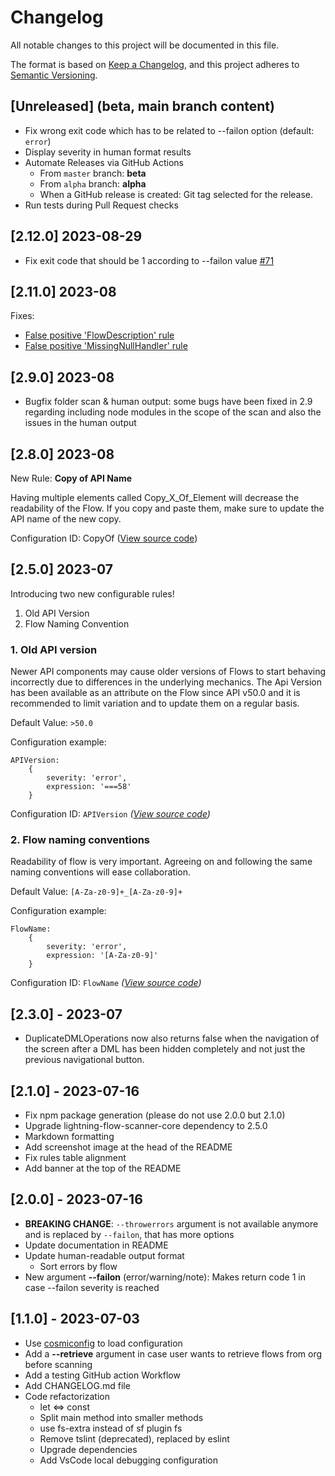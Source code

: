 # Changelog

All notable changes to this project will be documented in this file.

The format is based on [Keep a Changelog](https://keepachangelog.com/en/1.0.0/), and this project adheres to [Semantic Versioning](https://semver.org/spec/v2.0.0.html).

## [Unreleased] (beta, main branch content)

- Fix wrong exit code which has to be related to --failon option (default: `error`)
- Display severity in human format results
- Automate Releases via GitHub Actions
  - From `master` branch: **beta**
  - From `alpha` branch: **alpha**
  - When a GitHub release is created: Git tag selected for the release.
- Run tests during Pull Request checks

## [2.12.0] 2023-08-29

- Fix exit code that should be 1 according to --failon value [#71](https://github.com/Force-Config-Control/lightning-flow-scanner-sfdx/issues/71)

## [2.11.0] 2023-08

Fixes:

- [False positive 'FlowDescription' rule](https://github.com/Force-Config-Control/lightning-flow-scanner-core/issues/39)
- [False positive 'MissingNullHandler' rule](https://github.com/Force-Config-Control/lightning-flow-scanner-core/issues/38)

## [2.9.0] 2023-08

- Bugfix folder scan & human output: some bugs have been fixed in 2.9 regarding including node modules in the scope of the scan and also the issues in the human output

## [2.8.0] 2023-08

New Rule: **Copy of API Name**

Having multiple elements called Copy_X_Of_Element will decrease the readability of the Flow. If you copy and paste them, make sure to update the API name of the new copy.

Configuration ID: CopyOf ([View source code](https://github.com/Force-Config-Control/lightning-flow-scanner-core/tree/master/src/main/rules/CopyOf.ts))

## [2.5.0] 2023-07

Introducing two new configurable rules!

1. Old API Version 
2. Flow Naming Convention

### 1. Old API version

Newer API components may cause older versions of Flows to start behaving incorrectly due to differences in the underlying mechanics. The Api Version has been available as an attribute on the Flow since API v50.0 and it is recommended to limit variation and to update them on a regular basis.

Default Value: `>50.0`

Configuration example:
```
APIVersion:
    {
        severity: 'error',
        expression: '===58'
    }
```

Configuration ID: `APIVersion` _([View source code](https://github.com/Force-Config-Control/lightning-flow-scanner-core/tree/master/src/main/rules/APIVersion.ts))_

### 2. Flow naming conventions

Readability of flow is very important. Agreeing on and following the same naming conventions will ease collaboration.

Default Value: `[A-Za-z0-9]+_[A-Za-z0-9]+`

Configuration example:
```
FlowName:
    {
        severity: 'error',
        expression: '[A-Za-z0-9]'
    }
```

Configuration ID: `FlowName` _([View source code](https://github.com/Force-Config-Control/lightning-flow-scanner-core/tree/master/src/main/rules/FlowName.ts))_

## [2.3.0] - 2023-07

- DuplicateDMLOperations now also returns false when the navigation of the screen after a DML has been hidden completely and not just the previous navigational button.

## [2.1.0] - 2023-07-16

- Fix npm package generation (please do not use 2.0.0 but 2.1.0)
- Upgrade lightning-flow-scanner-core dependency to 2.5.0
- Markdown formatting
- Add screenshot image at the head of the README
- Fix rules table alignment
- Add banner at the top of the README

## [2.0.0] - 2023-07-16

- **BREAKING CHANGE**: `--throwerrors` argument is not available anymore and is replaced by `--failon`, that has more options
- Update documentation in README
- Update human-readable output format
  - Sort errors by flow
- New argument **--failon** (error/warning/note): Makes return code 1 in case --failon severity is reached

## [1.1.0] - 2023-07-03

- Use [cosmiconfig](https://github.com/cosmiconfig/cosmiconfig) to load configuration
- Add a **--retrieve** argument in case user wants to retrieve flows from org before scanning
- Add a testing GitHub action Workflow 
- Add CHANGELOG.md file
- Code refactorization
  - let <=> const
  - Split main method into smaller methods
  - use fs-extra instead of sf plugin fs
  - Remove tslint (deprecated), replaced by eslint
  - Upgrade dependencies
  - Add VsCode local debugging configuration
